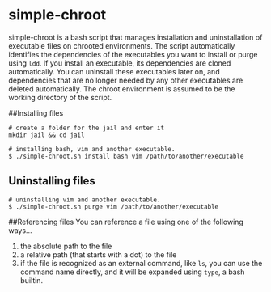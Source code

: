 # simple-chroot

simple-chroot is a bash script that manages installation and uninstallation of executable files on chrooted environments. The script automatically identifies the dependencies of the executables you want to install or purge using `ldd`. If you install an executable, its dependencies are cloned automatically. You can uninstall these executables later on, and dependencies that are no longer needed by any other executables are deleted automatically. The chroot environment is assumed to be the working directory of the script.

##Installing files

```
# create a folder for the jail and enter it
mkdir jail && cd jail

# installing bash, vim and another executable.
$ ./simple-chroot.sh install bash vim /path/to/another/executable
```

## Uninstalling files
```
# uninstalling vim and another executable.
$ ./simple-chroot.sh purge vim /path/to/another/executable
```

##Referencing files
You can reference a file using one of the following ways...

1. the absolute path to the file
2. a relative path (that starts with a dot) to the file
3. if the file is recognized as an external command, like `ls`, you can use the command name directly, and it will be expanded using `type`, a bash builtin.
